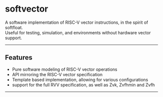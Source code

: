 # softvector

A software implementation of RISC-V vector instructions, in the spirit of softfloat.  
Useful for testing, simulation, and environments without hardware vector support.

---

## Features

- Pure software modeling of RISC-V vector operations
- API mirroring the RISC-V vector specification
- Template based implementation, allowing for various configurations
- support for the full RVV specification, as well as Zvk, Zvfhmin and Zvfh
---
